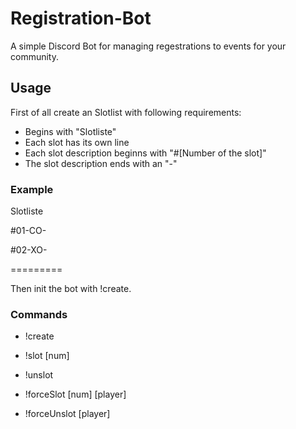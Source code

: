 # Registration-Bot
A simple Discord Bot for managing regestrations to events for your community.

## Usage
First of all create an Slotlist with following requirements:
- Begins with "Slotliste"
- Each slot has its own line
- Each slot description beginns with "#[Number of the slot]"
- The slot description ends with an "-"

### Example
Slotliste

#01-CO-

#02-XO-

=========

Then init the bot with !create.

### Commands
- !create

- !slot [num]

- !unslot

- !forceSlot [num] [player]
  
- !forceUnslot [player]
